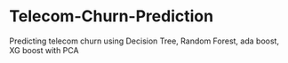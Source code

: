 # Telecom-Churn-Prediction
Predicting telecom churn using Decision Tree, Random Forest, ada boost, XG boost with PCA
